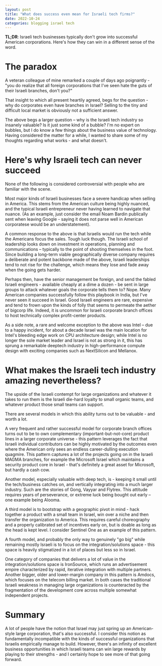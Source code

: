 ```yaml
---
layout: post
title: "What does success even mean for Israeli tech firms?"
date: 2022-10-24
categories: blogging israel tech
---
```

**TL;DR**: Israeli tech businesses typically don't grow into successful American corporations. Here's how they can win in a different sense of the word.

# The paradox
A veteran colleague of mine remarked a couple of days ago poignantly - "you do realize that all foreign corporations that I've seen hate the guts of their Israeli branches, don't you?"

That insight to which all present heartily agreed, begs for the question - why do corporates even have branches in Israel? Selling to the tiny and difficult local market is obviously not a sufficient answer.

The above begs a larger question – why is the Israeli tech industry so insanely valuable? Is it just some kind of a bubble? I'm no expert on bubbles, but I do know a few things about the business value of technology. Having considered the matter for a while, I wanted to share some of my thoughts regarding what works - and what doesn't.

# Here's why Israeli tech can never succeed
None of the following is considered controversial with people who are familiar with the scene.

Most major kinds of Israeli businesses face a severe handicap when selling in America. This stems from the American culture being highly nuanced, and the typical Israeli entrepreneur never having learned to navigate that nuance. (As an example, just consider the email Noam Bardin publically sent when leaving Google - saying it does not parse well in American corporatese would be an understatement).

A common response to the above is that Israelis would run the tech while the Americans focus the sales. Tough luck though. The Israeli school of leadership looks down on investment in operations, planning and communications – typically to the point of shooting themselves in the foot. Since building a long-term viable geographically diverse company requires a deliberate and potent backbone made of the above, Israeli leaderships tend to not rise for the challenge, which means they lose and fade away when the going gets harder.

Perhaps then, have the senior management be foreign, and send the fabled Israeli engineers - available cheaply at a dime a dozen - be sent in large groups to attack whatever goals the corporate tells them to? Nope. Many American companies successfully follow this playbook in India, but I've never seen it succeed in Israel. Good Israeli engineers are rare, expensive and tend to frown upon the kinds of folly that seems to permeate the aether of bigcorp life. Indeed, it is uncommon for Israeli corporate branch offices to host technically complex profit-center products. 

As a side note, a rare and welcome exception to the above was Intel – due to a happy incident, for about a decade Israel was the main location for Intel's bleeding edge work on CPU architecture design; while Intel is no longer the sole market leader and Israel is not as strong in it, this has sprung a remarkable deeptech industry in high-performance compute design with exciting companies such as NextSilicon and Mellanox.

# What makes the Israeli tech industry amazing nevertheless?
The upside of the Israeli contempt for large organizations and whatever it takes to run them is the Israeli die-hard loyalty to small organic teams, and whatever product those small teams can support.

There are several models in which this ability turns out to be valuable - and worth a lot.

A very frequent and rather successful model for corporate branch offices turns out to be to own complementary (important-but-not-core) product lines in a larger corporate universe - this pattern leverages the fact that Israeli individual contributors can be highly motivated by the outcomes even where the American only sees an endless career-dulling execution quagmire. This pattern captures a lot of the projects going on in the Israeli MAGMA branches, for example the Microsoft Israel which maintains a security product core in Israel - that's definitely a great asset for Microsoft, but hardly a cash cow.

Another model, especially valuable with deep tech, is - keeping it small until the tech/business catches on, and vertically integrating into a much larger industry. Such are the stories of Gong, Vayyar and Flytrex. This attitude requires years of perseverance, or extreme luck being bought out early – one example being Alooma.

A third model is to bootstrap with a geographic pivot in mind - hack together a product with a small team in Israel, win over a niche and then transfer the organization to America. This requires careful choreography and a properly calibrated set of incentives early on, but is doable as long as the head is kept level. I consider Sentinel One as an example of this pattern.

A fourth model, and probably the only way to genuinely "go big" while remaining mostly Israeli is to focus on the integration/solutions space - this space is heavily stigmatized in a lot of places but less so in Israel.

One category of companies that delivers a lot of value in the integration/solutions space is IronSource, which runs an advertisement empire characterized by rapid, iterative integration with multiple partners. Another bigger, older and lower-margin company in this pattern is Amdocs, which focuses on the telecom billing market. In both cases the traditional Israeli weakness in managing large organizations is counteracted by the fragmentation of the development core across multiple somewhat independent projects.

# Summary
A lot of people have the notion that Israel may just spring up an American-style large corporation, that's also successful. I consider this notion as fundamentally incompatible with the kinds of successful organizations that Israelis empirically manage to build. However, there's an infinity of excellent business opportunities in which Israeli teams can win large rewards by playing to their strengths - and I certainly hope to see more of that going forward.
